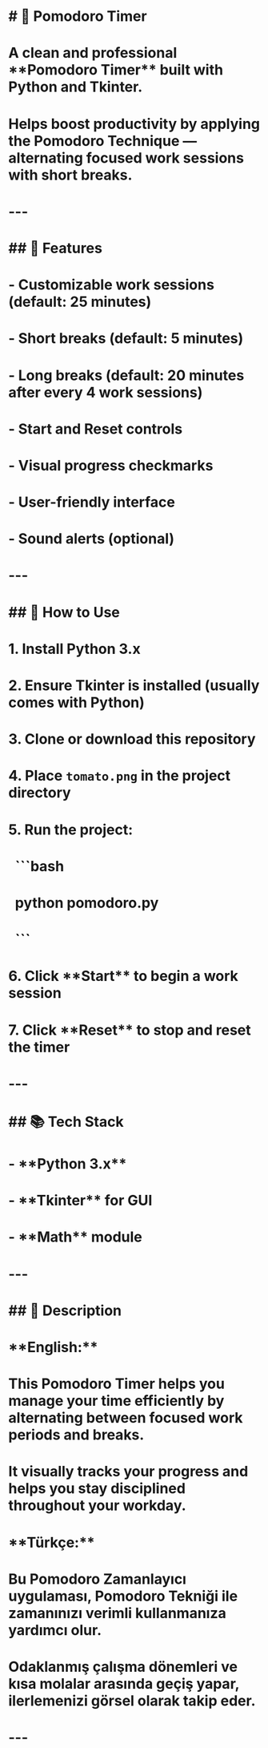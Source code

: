 # \# 🍅 Pomodoro Timer

# 

# A clean and professional \*\*Pomodoro Timer\*\* built with Python and Tkinter.  

# Helps boost productivity by applying the Pomodoro Technique — alternating focused work sessions with short breaks.

# 

# ---

# 

# \## 🎯 Features

# 

# \- Customizable work sessions (default: 25 minutes)  

# \- Short breaks (default: 5 minutes)  

# \- Long breaks (default: 20 minutes after every 4 work sessions)  

# \- Start and Reset controls  

# \- Visual progress checkmarks  

# \- User-friendly interface  

# \- Sound alerts (optional)  

# 

# ---

# 

# \## 🚀 How to Use

# 

# 1\. Install Python 3.x  

# 2\. Ensure Tkinter is installed (usually comes with Python)  

# 3\. Clone or download this repository  

# 4\. Place `tomato.png` in the project directory  

# 5\. Run the project:

# &nbsp;   ```bash

# &nbsp;   python pomodoro.py

# &nbsp;   ```

# 6\. Click \*\*Start\*\* to begin a work session  

# 7\. Click \*\*Reset\*\* to stop and reset the timer  

# 

# ---

# 

# \## 📚 Tech Stack

# 

# \- \*\*Python 3.x\*\*  

# \- \*\*Tkinter\*\* for GUI  

# \- \*\*Math\*\* module  

# 

# ---

# 

# \## 📝 Description

# 

# \*\*English:\*\*  

# This Pomodoro Timer helps you manage your time efficiently by alternating between focused work periods and breaks.  

# It visually tracks your progress and helps you stay disciplined throughout your workday.

# 

# \*\*Türkçe:\*\*  

# Bu Pomodoro Zamanlayıcı uygulaması, Pomodoro Tekniği ile zamanınızı verimli kullanmanıza yardımcı olur.  

# Odaklanmış çalışma dönemleri ve kısa molalar arasında geçiş yapar, ilerlemenizi görsel olarak takip eder.

# 

# ---

# 



